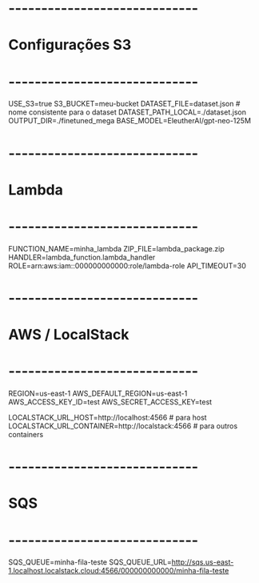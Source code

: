 # -----------------------------

# Configurações S3

# -----------------------------

USE_S3=true
S3_BUCKET=meu-bucket
DATASET_FILE=dataset.json # nome consistente para o dataset
DATASET_PATH_LOCAL=./dataset.json
OUTPUT_DIR=./finetuned_mega
BASE_MODEL=EleutherAI/gpt-neo-125M

# -----------------------------

# Lambda

# -----------------------------

FUNCTION_NAME=minha_lambda
ZIP_FILE=lambda_package.zip
HANDLER=lambda_function.lambda_handler
ROLE=arn:aws:iam::000000000000:role/lambda-role
API_TIMEOUT=30

# -----------------------------

# AWS / LocalStack

# -----------------------------

REGION=us-east-1
AWS_DEFAULT_REGION=us-east-1
AWS_ACCESS_KEY_ID=test
AWS_SECRET_ACCESS_KEY=test

LOCALSTACK_URL_HOST=http://localhost:4566 # para host
LOCALSTACK_URL_CONTAINER=http://localstack:4566 # para outros containers

# -----------------------------

# SQS

# -----------------------------

SQS_QUEUE=minha-fila-teste
SQS_QUEUE_URL=http://sqs.us-east-1.localhost.localstack.cloud:4566/000000000000/minha-fila-teste
